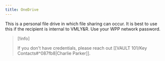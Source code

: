 ```yaml
---
title: OneDrive
---
```

This is a personal file drive in which file sharing can occur. It is best to use this if the recipient is internal to VMLY&R. 
Use your WPP network password.

> [!info]
> 
> If you don't have credentials, please reach out [[VAULT 101/Key Contacts#^087fb8|Charlie Parker]].